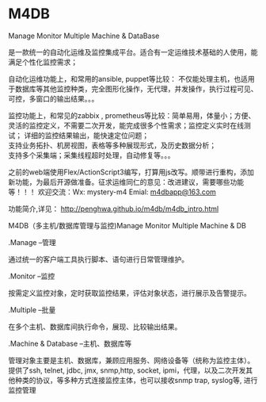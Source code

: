 # M4DB
Manage Monitor Multiple Machine &amp; DataBase

是一款统一的自动化运维及监控集成平台。适合有一定运维技术基础的人使用，能满足个性化监控需求；

自动化运维功能上，和常用的ansible, puppet等比较：
不仅能处理主机，也适用于数据库等其他监控种类，完全图形化操作，无代理，并发操作，执行过程可见、可控，多窗口的输出结果。。。

监控功能上，和常见的zabbix , prometheus等比较：简单易用，体量小；方便、灵活的监控定义，不需要二次开发，能完成很多个性需求；监控定义实时在线测试；
详细的监控结果输出，能快速定位问题；</br>支持业务拓扑、机房视图，表格等多种展现形式，及历史数据分析；</br>
支持多个采集端；采集线程超时处理，自动修复等。。。

之前的web端使用Flex/ActionScript3编写，打算用js改写。顺带进行重构，添加新功能，为最后开源做准备。征求运维同仁的意见：改进建议，需要哪些功能等！！！
欢迎交流：Wx: mystery-m4  Emial: m4dbapp@163.com

功能简介,详见： http://penghwa.github.io/m4db/m4db_intro.html

M4DB（多主机/数据库管理与监控)Manage Monitor Multiple Machine & DB

.Manage –管理

通过统一的客户端工具执行脚本、语句进行日常管理维护。

.Monitor –监控

按需定义监控对象，定时获取监控结果，评估对象状态，进行展示及告警提示。

.Multiple –批量

在多个主机、数据库间执行命令，展现、比较输出结果。

.Machine & Database –主机、数据库等

管理对象主要是主机、数据库，兼顾应用服务、网络设备等（统称为监控主体）。
提供了ssh, telnet, jdbc, jmx, snmp,http, socket, ipmi，代理，以及二次开发其他种类的协议，等多种方式连接监控主体，也可以接收snmp trap, syslog等, 进行监控管理



